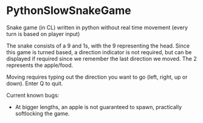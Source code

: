 # PythonSlowSnakeGame
Snake game (in CL) written in python without real time movement (every turn is based on player input)

The snake consists of a 9 and 1s, with the 9 representing the head. Since this game is turned based, a direction indicator is not required, but can be displayed if required since we remember the last direction we moved. The 2 represents the apple/food.

Moving requires typing out the direction you want to go (left, right, up or down). Enter Q to quit.

Current known bugs:
* At bigger lengths, an apple is not guaranteed to spawn, practically softlocking the game.
